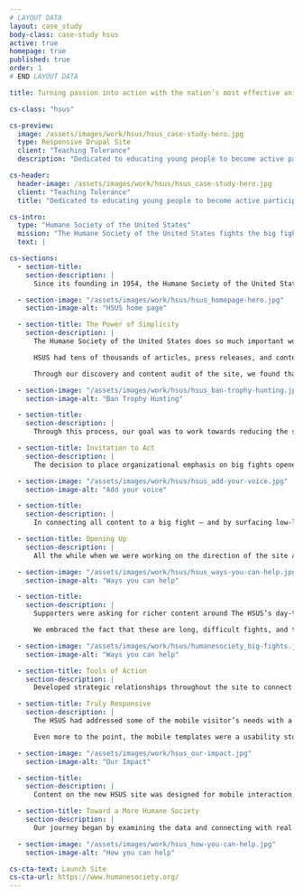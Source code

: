 ```yaml
---
# LAYOUT DATA
layout: case_study
body-class: case-study hsus
active: true
homepage: true
published: true
order: 1
# END LAYOUT DATA

title: Turning passion into action with the nation’s most effective animal protection organization.

cs-class: "hsus"

cs-preview:
  image: /assets/images/work/hsus/hsus_case-study-hero.jpg
  type: Responsive Drupal Site
  client: "Teaching Tolerance"
  description: "Dedicated to educating young people to become active participants in a diverse democracy."

cs-header:
  header-image: /assets/images/work/hsus/hsus_case-study-hero.jpg
  client: "Teaching Tolerance"
  title: "Dedicated to educating young people to become active participants in a diverse democracy."

cs-intro:
  type: "Humane Society of the United States"
  mission: "The Humane Society of the United States fights the big fights, working to ensure that all animals enjoy the promise of a more humane future."
  text: |

cs-sections:
  - section-title:
    section-description: |
      Since its founding in 1954, the Humane Society of the United States has fought the fights that only it could fight, taking on powerful forces and root causes that threaten the welfare of animals.The organization works directly to impact policies and systemic issues (not to be confused with adoption services provided by local humane societies). Their most important goal is to prevent animals from getting into situations of distress in the first place. They drive transformational change for animals—bringing a wide set of tools to take on the biggest fights, confronting multibillion dollar industries and staying the course until they achieve reform.

  - section-image: "/assets/images/work/hsus/hsus_homepage-hero.jpg"
    section-image-alt: "HSUS home page"

  - section-title: The Power of Simplicity
    section-description: |
      The Humane Society of the United States does so much important work, across so many issues and in so many places, that the brand position had become overly complex. People were having trouble connecting with the organization, and the existing website suffered from an encyclopedic approach that wasn’t working for members, staff, or the general public.

      HSUS had tens of thousands of articles, press releases, and content that was not only difficult to surface (at best), but also conflicting and dated at worst. A thorough analysis of how visitors were using the site helped to surface what needed to be simplified. Additionally, we interviewed and surveyed thousands of constituents, volunteers, and even lapsed supporters as to what content was important to them and learned a great deal about the HSUS’ perception amongst its supporters.

      Through our discovery and content audit of the site, we found that much of the existing traffic to humanesociety.com came from people who wanted tips, tricks, and resources for treating animals more humanely. That’s a great starting point, but we discovered that the content they were finding often served as a dead end — they found what they might have been looking for in the moment, but we missed the opportunity to hook them on the mission. And so one of our early insights was born: people start their journey with The Humane Society of the United States through a love of one animal, and by connecting them with the underlying issue, we invite them to participate in the bigger fight.

  - section-image: "/assets/images/work/hsus/hsus_ban-trophy-hunting.jpg"
    section-image-alt: "Ban Trophy Hunting"

  - section-title:
    section-description: |
      Through this process, our goal was to work towards reducing the site’s footprint and we worked with the HSUS team to put an effective content governance plan in place to help avoid similar content problems in the future.

  - section-title: Invitation to Act
    section-description: |
      The decision to place organizational emphasis on big fights opened the door for making every piece of content actionable. And giving supporters something tangible to feel good about would be key to keeping them engaged in the mission. Going into the redesign, we heard from constituents that The HSUS did incredible work, but that often the work was done in isolation. They wanted an invitation to be part of the success story and take action alongside the organization.

  - section-image: "/assets/images/work/hsus/hsus_add-your-voice.jpg"
    section-image-alt: "Add your voice"

  - section-title:
    section-description: |
      In connecting all content to a big fight — and by surfacing low-lift actions associated with each of those fights — we brought every site visit to within a single click of action. Now, no matter whether a visitor comes from a search, an email, or a banner ad, they have an immediate way to make a difference and join the movement.

  - section-title: Opening Up
    section-description: |
      All the while when we were working on the direction of the site and the user’s journey, the Humane Society was working on a rebrand. A transition from complex to clear, from similar to distinct, and from quiet to energized requires bold design. The new humanesociety.org delivers just that with a huge investment in content — video, personal narrative, vibrant personalities, and a sense of place everywhere The HSUS works (which is pretty much everywhere).

  - section-image: "/assets/images/work/hsus/hsus_ways-you-can-help.jpg"
    section-image-alt: "Ways you can help"   

  - section-title:
    section-description: |
      Supporters were asking for richer content around The HSUS’s day-to-day work, and the results of that work. Many remarked on the latter, stating they often never heard the outcome of the animals or the campaigns to which they lent support. We found that there were so many stories happening that weren’t reaching the audiences that wanted to hear them. You had to dig to find those results, and they generally were disconnected from the issues they served. Or, as is the case with many legal battles and lobbying, the long-tail process meant results sometimes came months after the call to action was made.

      We embraced the fact that these are long, difficult fights, and they aren’t going to get solved overnight. But when progress is made on policies or the needle moves in favor of these big fights, it will be easier for you to know it and see it surfaced on the site.

  - section-image: "/assets/images/work/hsus/humanesociety_big-fights.jpg"
    section-image-alt: "Ways you can help"

  - section-title: Tools of Action
    section-description: |
      Developed strategic relationships throughout the site to connect people to immediate actions. For instance, in times of immediate need and crisis, like Hurricane Harvey, we developed tools for fundraising, storytelling, and collective action.

  - section-title: Truly Responsive
    section-description: |
      The HSUS had addressed some of the mobile visitor’s needs with a separate theme served up to mobile users, but that solution had become dated and caused a series of unintentional consequences, such as problems with usage reporting, content updates, data structures, and so on.

      Even more to the point, the mobile templates were a usability stopgap, in that they may have stacked columns and revised font sizes. They did not address the core challenges of contextual navigation and content hierarchies that are the hallmark of good responsive design.

  - section-image: "/assets/images/work/hsus_our-impact.jpg"
    section-image-alt: "Our Impact"   

  - section-title:
    section-description: |
      Content on the new HSUS site was designed for mobile interaction, from the ground up. By focusing on positive user flow through the site and defining clear goals for every interface, we designed an experience that is at least as delightful on a small screen as it will be for visitors on large displays. (Lovers of the stunning new photography across the site might have cause to disagree.)

  - section-title: Toward a More Humane Society
    section-description: |    
      Our journey began by examining the data and connecting with real users to learn how visitors experienced the HSUS website. Armed with new insight, we developed a bold, story-driven, action-packed site that elevates the organization’s new brand. Along with our friends at the Humane Society (and our animal friends around the world), we look forward to engaging a whole new generation of HSUS supporters and creating opportunities for any visitor to become a hero the instant they are inspired to take action.

  - section-image: "/assets/images/work/hsus_how-you-can-help.jpg"
    section-image-alt: "How you can help"  

cs-cta-text: Launch Site
cs-cta-url: https://www.humanesociety.org/
---
```

